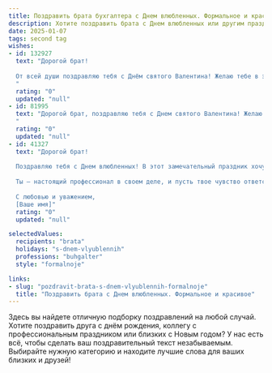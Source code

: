 ```yaml
---
title: Поздравить брата бухгалтера с Днем влюбленных. Формальное и красивое
description: Хотите поздравить брата с Днем влюбленных или другим праздником? Наш ИИ создаст незабываемое поздравление, а вы обязательно выделитесь среди других.  
date: 2025-01-07
tags: second tag
wishes:
- id: 132927
  text: "Дорогой брат!
  
  От всей души поздравляю тебя с Днём святого Валентина! Желаю тебе в этот прекрасный праздник любви и романтики океана нежности, взаимопонимания и душевного тепла. Пусть твоя жизнь будет наполнена счастьем, а профессиональные успехи в твоей ответственной работе бухгалтера принесут тебе удовлетворение и финансовое благополучие.  Пусть любовь и гармония всегда окружают тебя!
  "
  rating: "0"
  updated: "null"
- id: 81995
  text: "Дорогой брат, поздравляю тебя с Днем святого Валентина! Желаю тебе  вдохновения, тепла, стабильности и любви в твоей жизни. Пусть каждый день будет полон ярких моментов и приятных сюрпризов.  Пусть и в бухгалтерском отделе царит гармония, а все отчеты сходятся идеально!
  "
  rating: "0"
  updated: "null"
- id: 41327
  text: "Дорогой брат!
  
  Поздравляю тебя с Днем влюбленных! В этот замечательный праздник хочу пожелать тебе крепкой и искренней любви, которая наполняет сердце теплом и радостью. Пусть каждый день будет наполнен счастливыми мгновениями и поддержкой близкого человека.
  
  Ты — настоящий профессионал в своем деле, и пусть твое чувство ответственности и внимательность к деталям будут также ценны в личной жизни. Желаю тебе обрести гармонию и понимание, которые так важны в отношениях.
  
  С любовью и уважением,
  [Ваше имя]"
  rating: "0"
  updated: "null"

selectedValues:
  recipients: "brata"
  holidays: "s-dnem-vlyublennih"
  professions: "buhgalter"
  style: "formalnoje"

links:
- slug: "pozdravit-brata-s-dnem-vlyublennih-formalnoje"
  title: "Поздравить брата с Днем влюбленных. Формальное и красивое"
---
```


Здесь вы найдете отличную подборку поздравлений на любой случай.
Хотите поздравить друга с днём рождения, коллегу с профессиональным праздником или близких с Новым годом? У нас есть всё, чтобы сделать ваш поздравительный текст незабываемым. Выбирайте нужную категорию и находите лучшие слова для ваших близких и друзей!
